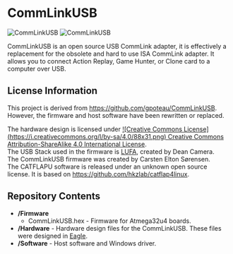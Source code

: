 CommLinkUSB
===========

![CommLinkUSB](https://raw.githubusercontent.com/gpoteau/CommLinkUSB/master/Hardware/IMG_20150629_0828400.JPG)
![CommLinkUSB](https://raw.githubusercontent.com/gpoteau/CommLinkUSB/master/Hardware/IMG_20150629_0834075.JPG)

CommLinkUSB is an open source USB CommLink adapter, it is effectively a replacement for the obsolete and hard to use ISA CommLink adapter.
It allows you to connect Action Replay, Game Hunter, or Clone card to a computer over USB.

License Information
-------------------

This project is derived from https://github.com/gpoteau/CommLinkUSB. However, the firmware and host software have been rewritten or replaced.

The hardware design is licensed under [![Creative Commons License] (https://i.creativecommons.org/l/by-sa/4.0/88x31.png) Creative Commons Attribution-ShareAlike 4.0 International License](http://creativecommons.org/licenses/by-sa/4.0/).  
The USB Stack used in the firmware is [LUFA](http://http://www.fourwalledcubicle.com/LUFA.php), created by Dean Camera.  
The CommLinkUSB firmware was created by Carsten Elton Sørensen.  
The CATFLAPU software is released under an unknown open source license. It is based on https://github.com/hkzlab/catflap4linux.

Repository Contents
-------------------
* **/Firmware**
    * CommLinkUSB.hex - Firmware for Atmega32u4 boards.
* **/Hardware** - Hardware design files for the CommLinkUSB. These files were designed in [Eagle](http://http://www.cadsoftusa.com/).
* **/Software** - Host software and Windows driver.
